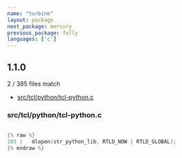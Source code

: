 ```yaml
---
name: "turbine"
layout: package
next_package: mercury
previous_package: folly
languages: ['c']
---
```

## 1.1.0
2 / 385 files match

 - [src/tcl/python/tcl-python.c](#srctclpythontcl-pythonc)

### src/tcl/python/tcl-python.c

```c

{% raw %}
103 |   dlopen(str_python_lib, RTLD_NOW | RTLD_GLOBAL);
{% endraw %}

```